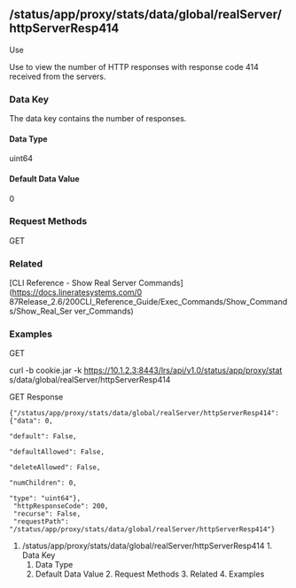 ## /status/app/proxy/stats/data/global/realServer/httpServerResp414

Use

Use to view the number of HTTP responses with response code 414 received from
the servers.

### Data Key

The data key contains the number of responses.

#### Data Type

uint64

#### Default Data Value

0

### Request Methods

GET

### Related

[CLI Reference - Show Real Server Commands](https://docs.lineratesystems.com/0
87Release_2.6/200CLI_Reference_Guide/Exec_Commands/Show_Commands/Show_Real_Ser
ver_Commands)

### Examples

GET

curl -b cookie.jar -k https://10.1.2.3:8443/lrs/api/v1.0/status/app/proxy/stat
s/data/global/realServer/httpServerResp414

GET Response

    
    {"/status/app/proxy/stats/data/global/realServer/httpServerResp414": {"data": 0,
                                                                           "default": False,
                                                                           "defaultAllowed": False,
                                                                           "deleteAllowed": False,
                                                                           "numChildren": 0,
                                                                           "type": "uint64"},
     "httpResponseCode": 200,
     "recurse": False,
     "requestPath": "/status/app/proxy/stats/data/global/realServer/httpServerResp414"}
    

  1. /status/app/proxy/stats/data/global/realServer/httpServerResp414
    1. Data Key
      1. Data Type
      2. Default Data Value
    2. Request Methods
    3. Related
    4. Examples

